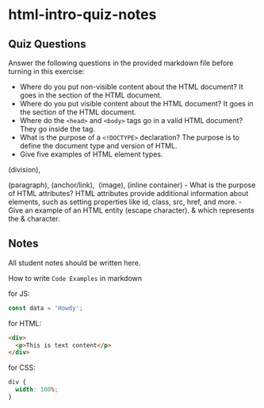 # html-intro-quiz-notes

## Quiz Questions

Answer the following questions in the provided markdown file before turning in this exercise:

- Where do you put non-visible content about the HTML document?
  It goes in the <head> section of the HTML document.
- Where do you put visible content about the HTML document?
  It goes in the <body> section of the HTML document.
- Where do the `<head>` and `<body>` tags go in a valid HTML document?
  They go inside the <html> tag.
- What is the purpose of a `<!DOCTYPE>` declaration?
  The purpose is to define the document type and version of HTML.
- Give five examples of HTML element types.
<div> (division), <p> (paragraph), <a> (anchor/link), <img> (image), <span> (inline container)
- What is the purpose of HTML attributes?
  HTML attributes provide additional information about elements, such as setting properties like id, class, src, href, and more.
- Give an example of an HTML entity (escape character).
  &amp; which represents the & character.

## Notes

All student notes should be written here.

How to write `Code Examples` in markdown

for JS:

```js
const data = 'Howdy';
```

for HTML:

```html
<div>
  <p>This is text content</p>
</div>
```

for CSS:

```css
div {
  width: 100%;
}
```
